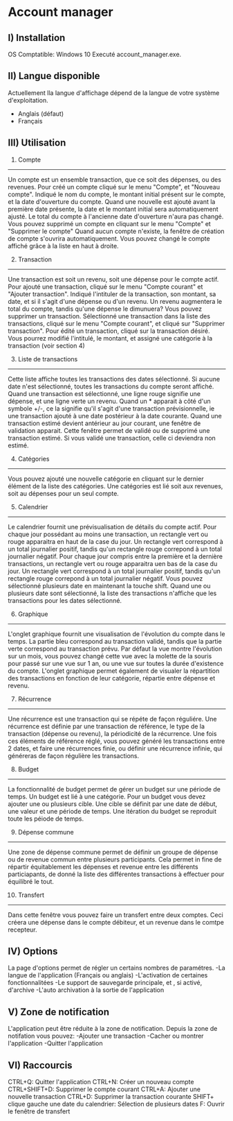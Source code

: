 Account manager
===============

I) Installation
---------------

OS Comptatible: Windows 10
Executé account_manager.exe.
 
II) Langue disponible
---------------------

Actuellement lla langue d'affichage dépend de la langue de votre système d'exploitation.
- Anglais (défaut)
- Français

III) Utilisation
----------------

1) Compte
----------

Un compte est un ensemble transaction, que ce soit des dépenses, ou des revenues.
Pour créé un compte cliqué sur le menu "Compte", et "Nouveau compte".
Indiqué le nom du compte, le montant initial présent sur le compte, et la date d'ouverture du compte.
Quand une nouvelle est ajouté avant la première date présente, la date et le montant initial sera automatiquement ajusté. Le total du compte à l'ancienne date d'ouverture n'aura pas changé.
Vous pouvez supprimé un compte en cliquant sur le menu "Compte" et "Supprimer le compte"
Quand aucun compte n'existe, la fenêtre de création de compte s'ouvrira automatiquement.
Vous pouvez changé le compte affiché grâce à la liste en haut à droite.

2) Transaction
--------------

Une transaction est soit un revenu, soit une dépense pour le compte actif.
Pour ajouté une transaction, cliqué sur le menu "Compte courant" et "Ajouter transaction".
Indiqué l'intituler de la transaction, son montant, sa date, et si il s'agit d'une dépense ou d'un revenu.
Un revenu augmentera le total du compte, tandis qu'une dépense le dimunuera? 
Vous pouvez supprimer un transaction. Sélectionné une transaction dans la liste des transactions, cliqué sur le menu "Compte courant", et cliqué sur "Supprimer transaction".
Pour édité un transaction, cliqué sur la transaction désiré. Vous pourrez modifié l'intitulé, le montant, et assigné une catégorie à la transaction (voir section 4)

3) Liste de transactions
------------------------

Cette liste affiche toutes les transactions des dates sélectionné. Si aucune date n'est sélectionné, toutes les transactions du compte seront affiché.
Quand une transaction est sélectionné, une ligne rouge signifie une dépense, et une ligne verte un revenu. Quand un * apparait à côté d'un symbole +/-, ce la signifie qu'il s'agit d'une transaction prévisionnelle, ie une transaction ajouté à une date postérieur à la date courante.
Quand une transaction estimé devient antérieur au jour courant, une fenêtre de validation apparait. Cette fenêtre permet de validé ou de supprimé une transaction estimé. Si vous validé une transaction, celle ci deviendra non estimé.  

4) Catégories
-------------

Vous pouvez ajouté une nouvelle catégorie en cliquant sur le dernier élément de la liste des catégories. Une catégories est lié soit aux revenues, soit au dépenses pour un seul compte.

5) Calendrier
-------------

Le calendrier fournit une prévisualisation de détails du compte actif.
Pour chaque jour possédant au moins une transaction, un rectangle vert ou rouge apparaitra en haut de la case du jour. Un rectangle vert correspond à un total journalier positif, tandis qu'un rectangle rouge correpond à un total journalier négatif.
Pour chaque jour compris entre la première et la dernière transactions, un rectangle vert ou rouge apparaitra uen bas de la case du jour. Un rectangle vert correspond à un total journalier positif, tandis qu'un rectangle rouge correpond à un total journalier négatif.
Vous pouvez sélectionné plusieurs date en maintenant la touche shift. Quand une ou plusieurs date sont sélectionné, la liste des transactions n'affiche que les transactions pour les dates sélectionné.

6) Graphique
------------

L'onglet graphique fournit une visualisation de l'évolution du compte dans le temps. La partie bleu correspond au transaction validé, tandis que la partie verte correspond au transaction prévu.
Par défaut la vue montre l'évolution sur un mois, vous pouvez changé cette vue avec la molette de la souris pour passé sur une vue sur 1 an, ou une vue sur toutes la durée d'existence du compte.
L'onglet graphique permet également de visualer la répartition des transactions en fonction de leur catégorie, répartie entre dépense et revenu.

7) Récurrence
------------

Une récurrence est une transaction qui se répéte de façon réguliére. 
Une récurrence est définie par une transaction de référence, le type de la transaction (dépense ou revenu), la périodicité de la récurrence.
Une fois ces éléments de référence réglé, vous pouvez généré les transactions entre 2 dates, et faire une récurrences finie, ou définir une récurrence infinie, qui généreras de façon régulière les transactions.  

8) Budget
---------

La fonctionnalité de budget permet de gérer un budget sur une période de temps. Un budget est lié à une catégorie. 
Pour un budget vous devez ajouter une ou plusieurs cible. Une cible se définit par une date de début, une valeur et une période de temps. 
Une itération du budget se reproduit toute les péiode de temps. 

9) Dépense commune
------------------

Une zone de dépense commune permet de définir un groupe de dépense ou de revenue commun entre plusieurs participants.
Cela permet in fine de répartir équitablement les dépenses et revenue entre les différents particiapants, de donné la liste des différentes transactions à effectuer pour équilibré le tout.

10) Transfert
-------------

Dans cette fenêtre vous pouvez faire un transfert entre deux comptes.
Ceci créera une dépense dans le compte débiteur, et un revenue dans le comtpe recepteur.

IV) Options
-----------

La page d'options permet de régler un certains nombres de paramétres.
-La langue de l'application (Français ou anglais)
-L'activation de certaines fonctionnalitées
-Le support de sauvegarde principale, et , si activé, d'archive
-L'auto archivation à la sortie de l'application

V) Zone de notification
-----------------------

L'application peut être réduite à la zone de notification. 
Depuis la zone de notifation vous pouvez:
-Ajouter une transaction
-Cacher ou montrer l'application
-Quitter l'application

VI) Raccourcis
--------------

CTRL+Q: Quitter l'application
CTRL+N: Créer un nouveau compte
CTRL+SHIFT+D: Supprimer le compte courant
CTRL+A: Ajouter une nouvelle transaction
CTRL+D: Supprimer la transaction courante
SHIFT+ clique gauche une date du calendrier: Sélection de plusieurs dates 
F: Ouvrir le fenêtre de transfert

